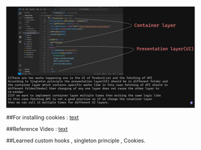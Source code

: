 ![alt text](<Screenshot (449).png>)

##For installing cookies : 
[text](https://www.npmjs.com/package/js-cookie)

##Reference Video :
[text](https://youtu.be/XhdFe-MWHRs?si=Rauvbbe7vsdOUEfG)

##Learned custom hooks , singleton principle , Cookies.